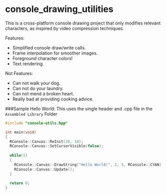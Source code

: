 # console_drawing_utilities
This is a cross-platform console drawing project that only modifies relevant characters, as inspired by video compression techniques. 

Features:

- Simplified console draw/write calls.
- Frame interpolation for smoother images.
- Foreground character colors!
- Text rendering.

Not Features:

- Can not walk your dog.
- Can not do your laundry.
- Can not mend a broken heart.
- Really bad at providing cooking advice.

###Sample Hello World:
This uses the single header and .cpp file in the `Assembled Library` Folder
```c++
#include "console-utils.hpp"

int main(void)
{
  RConsole::Canvas::ReInit(20, 10);
  RConsole::Canvas::SetCursorVisible(false);
  
  while(1)
  {
    RConsole::Canvas::DrawString("Hello World!", 2, 5, RConsole::CYAN);
    RConsole::Canvas::Update();
  }
  
  return 0;
}
```
